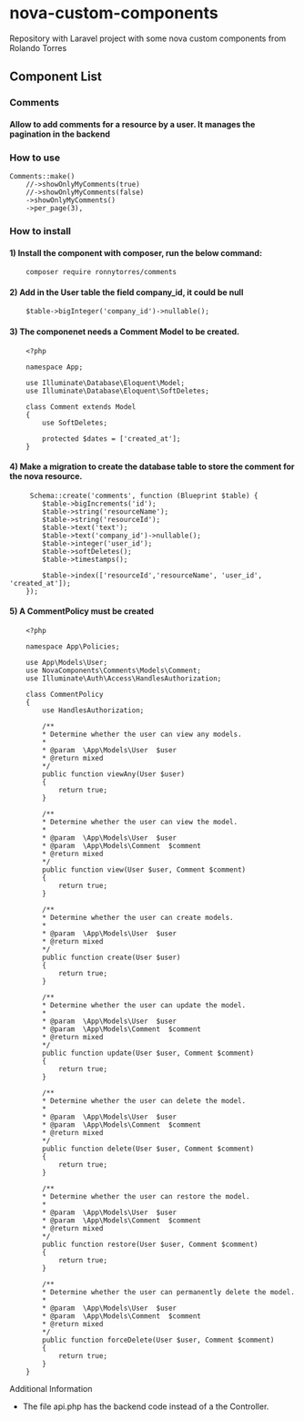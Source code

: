 ﻿# nova-custom-components

Repository with Laravel project with some nova custom components from Rolando Torres

## Component List

### Comments
    
#### Allow to add comments for a resource by a user. It manages the pagination in the backend

### How to use

    Comments::make()
        //->showOnlyMyComments(true)
        //->showOnlyMyComments(false)
        ->showOnlyMyComments()
        ->per_page(3),


### How to install

#### 1) Install the component with composer, run the below command:

        composer require ronnytorres/comments

#### 2) Add in the User table the field company_id, it could be null

        $table->bigInteger('company_id')->nullable();

#### 3) The componenet needs a Comment Model to be created.

        <?php

        namespace App;

        use Illuminate\Database\Eloquent\Model;
        use Illuminate\Database\Eloquent\SoftDeletes;

        class Comment extends Model
        {
            use SoftDeletes;

            protected $dates = ['created_at'];
        }

#### 4) Make a migration to create the database table to store the comment for the nova resource.

         Schema::create('comments', function (Blueprint $table) {
            $table->bigIncrements('id');
            $table->string('resourceName');
            $table->string('resourceId');
            $table->text('text');
            $table->text('company_id')->nullable();
            $table->integer('user_id');
            $table->softDeletes();
            $table->timestamps();

            $table->index(['resourceId','resourceName', 'user_id', 'created_at']);
        });

#### 5) A CommentPolicy must be created

        <?php

        namespace App\Policies;

        use App\Models\User;
        use NovaComponents\Comments\Models\Comment;
        use Illuminate\Auth\Access\HandlesAuthorization;

        class CommentPolicy
        {
            use HandlesAuthorization;

            /**
            * Determine whether the user can view any models.
            *
            * @param  \App\Models\User  $user
            * @return mixed
            */
            public function viewAny(User $user)
            {
                return true;
            }

            /**
            * Determine whether the user can view the model.
            *
            * @param  \App\Models\User  $user
            * @param  \App\Models\Comment  $comment
            * @return mixed
            */
            public function view(User $user, Comment $comment)
            {
                return true;
            }

            /**
            * Determine whether the user can create models.
            *
            * @param  \App\Models\User  $user
            * @return mixed
            */
            public function create(User $user)
            {
                return true;
            }

            /**
            * Determine whether the user can update the model.
            *
            * @param  \App\Models\User  $user
            * @param  \App\Models\Comment  $comment
            * @return mixed
            */
            public function update(User $user, Comment $comment)
            {
                return true;
            }

            /**
            * Determine whether the user can delete the model.
            *
            * @param  \App\Models\User  $user
            * @param  \App\Models\Comment  $comment
            * @return mixed
            */
            public function delete(User $user, Comment $comment)
            {
                return true;
            }

            /**
            * Determine whether the user can restore the model.
            *
            * @param  \App\Models\User  $user
            * @param  \App\Models\Comment  $comment
            * @return mixed
            */
            public function restore(User $user, Comment $comment)
            {
                return true;
            }

            /**
            * Determine whether the user can permanently delete the model.
            *
            * @param  \App\Models\User  $user
            * @param  \App\Models\Comment  $comment
            * @return mixed
            */
            public function forceDelete(User $user, Comment $comment)
            {
                return true;
            }
        }

Additional Information
- The file api.php has the backend code instead of a the Controller. 
